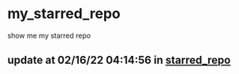 # my_starred_repo
show me my starred repo

update at 02/16/22 04:14:56 in [starred_repo](./index.html)
---

